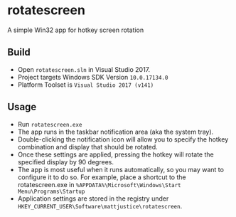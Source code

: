 # rotatescreen
A simple Win32 app for hotkey screen rotation

## Build
- Open `rotatescreen.sln` in Visual Studio 2017.
- Project targets Windows SDK Version `10.0.17134.0`
- Platform Toolset is `Visual Studio 2017 (v141)`

## Usage
- Run `rotatescreen.exe`
- The app runs in the taskbar notification area (aka the system tray).
- Double-clicking the notification icon will allow you to specify the hotkey combination and display that should be rotated.
- Once these settings are applied, pressing the hotkey will rotate the specified display by 90 degrees.
- The app is most useful when it runs automatically, so you may want to configure it to do so. For example, place a shortcut to the rotatescreen.exe in `%APPDATA%\Microsoft\Windows\Start Menu\Programs\Startup`
- Application settings are stored in the registry under `HKEY_CURRENT_USER\Software\mattjustice\rotatescreen`.

